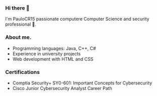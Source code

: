 ### Hi there 👋
I'm PauloCR15 
passionate computere Computer Science and security professional 🌟.

### About me.

* Programming languages: Java, C++, C#
* Experience in university projects
* Web development with HTML and CSS

### Certifications 

* Comptia Security+ SY0-601: Important Concepts for Cybersecurity
* Cisco Junior Cybersecurity Analyst Career Path 

<!--
**PauloCR15/PauloCR15** is a ✨ _special_ ✨ repository because its `README.md` (this file) appears on your GitHub profile.

Here are some ideas to get you started:

- 🔭 I’m currently working on ...
- 🌱 I’m currently learning ...
- 👯 I’m looking to collaborate on ...
- 🤔 I’m looking for help with ...
- 💬 Ask me about ...
- 📫 How to reach me: ...
- 😄 Pronouns: ...
- ⚡ Fun fact: ...
-->

